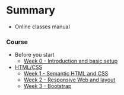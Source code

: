 # Summary

- Online classes manual

### Course

- Before you start
  - [Week 0 - Introduction and basic setup](/others/lesson0.md)
- [HTML/CSS](/html-css/index.md)
  - [Week 1 - Semantic HTML and CSS](../html-css/week-1/mentors.md) 
  - [Week 2 - Responsive Web and layout](../html-css/week-2/mentors.md) 
  - [Week 3 - Bootstrap](../html-css/week-3/mentors.md)